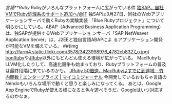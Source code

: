*言語**Ruby* Rubyがいろんなプラットフォームに広がっている件
 [独SAP、自社VMでRuby処理系のサポート追加へ/@IT](http://www.atmarkit.co.jp/news/200904/01/blueruby.html)
 独SAPは3月27日、同社のWebアプリケーションサーバで動くRubyの実験実装
 「Blue Rubyプロジェクト」について明らかにしている。ABAP（Advanced
 Business Application Programming）は、独SAPが提供するWebアプリケーショ
 ンサーバ「SAP NetWeaver Application Server」は、J2EEと独自言語ABAPによ
 るアプリケーション開発が可能なVMを備えている。
 ##(img http://farm4.static.flickr.com/3578/3423998976_4782cb8327_o.jpg)
[IronRuby](http://www.ironruby.net/)や[JRuby](http://jruby.codehaus.org/)以外にもどんどん使える環境が広がっている。
MacRubyもLLVM化したりして、高速化競争も始まっており、Rubyプラットフォームの普及は最終段階に来ているのかも。
 [JRuby 50倍速、MacRubyはすでに到達域 - 竹内関数 | エンタープライズ | マイコミジャーナル](http://journal.mycom.co.jp/news/2009/04/07/035/index.html) 
今開発しているおもちゃ言語のNendoもいろんな場所で動くと思うと楽しみになってくる。
あとは、Google App EngineでRubyが使える様になると色々遊べそうだ。Googleはいつ対応するのかなぁ。

